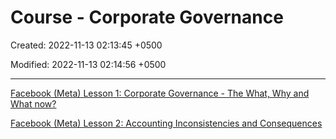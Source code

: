 # Course - Corporate Governance

Created: 2022-11-13 02:13:45 +0500

Modified: 2022-11-13 02:14:56 +0500

---

[Facebook (Meta) Lesson 1: Corporate Governance - The What, Why and What now?](https://www.youtube.com/watch?v=ouxmdkMWWmI)

[Facebook (Meta) Lesson 2: Accounting Inconsistencies and Consequences](https://www.youtube.com/watch?v=QWIqmZ6NbMA&t)


